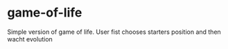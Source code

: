 # game-of-life

Simple version of game of life. User fist chooses starters position and then wacht evolution
